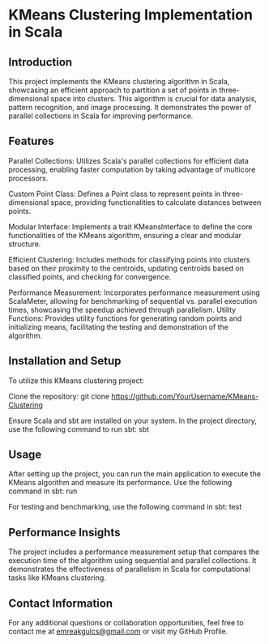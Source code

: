 # KMeans Clustering Implementation in Scala
## Introduction
This project implements the KMeans clustering algorithm in Scala, showcasing an efficient approach to partition a set of points in three-dimensional space into clusters. This algorithm is crucial for data analysis, pattern recognition, and image processing. It demonstrates the power of parallel collections in Scala for improving performance.

## Features
Parallel Collections: Utilizes Scala's parallel collections for efficient data processing, enabling faster computation by taking advantage of multicore processors.

Custom Point Class: Defines a Point class to represent points in three-dimensional space, providing functionalities to calculate distances between points.

Modular Interface: Implements a trait KMeansInterface to define the core functionalities of the KMeans algorithm, ensuring a clear and modular structure.

Efficient Clustering: Includes methods for classifying points into clusters based on their proximity to the centroids, updating centroids based on classified points, and checking for convergence.

Performance Measurement: Incorporates performance measurement using ScalaMeter, allowing for benchmarking of sequential vs. parallel execution times, showcasing the speedup achieved through parallelism.
Utility Functions: Provides utility functions for generating random points and initializing means, facilitating the testing and demonstration of the algorithm.

## Installation and Setup
To utilize this KMeans clustering project:

Clone the repository:
  git clone https://github.com/YourUsername/KMeans-Clustering

Ensure Scala and sbt are installed on your system. In the project directory, use the following command to run sbt:
  sbt

## Usage
After setting up the project, you can run the main application to execute the KMeans algorithm and measure its performance. Use the following command in sbt:
  run

For testing and benchmarking, use the following command in sbt:
  test

## Performance Insights
The project includes a performance measurement setup that compares the execution time of the algorithm using sequential and parallel collections. It demonstrates the effectiveness of parallelism in Scala for computational tasks like KMeans clustering.

## Contact Information
For any additional questions or collaboration opportunities, feel free to contact me at emreakgulcs@gmail.com or visit my GitHub Profile.
  


